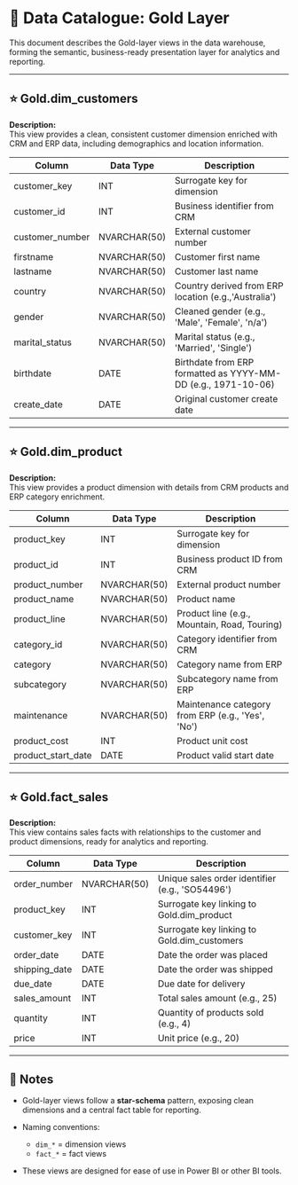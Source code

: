 # 📒 Data Catalogue: Gold Layer

This document describes the Gold-layer views in the data warehouse, forming the semantic, business-ready presentation layer for analytics and reporting.

---

## ⭐ Gold.dim_customers

**Description:**  
This view provides a clean, consistent customer dimension enriched with CRM and ERP data, including demographics and location information.  

| Column           | Data Type     | Description                                                  |
|------------------|---------------|--------------------------------------------------------------|
| customer_key     | INT           | Surrogate key for dimension                                  |
| customer_id      | INT           | Business identifier from CRM                                 |
| customer_number  | NVARCHAR(50)  | External customer number                                     |
| firstname        | NVARCHAR(50)  | Customer first name                                          |
| lastname         | NVARCHAR(50)  | Customer last name                                           |
| country          | NVARCHAR(50)  | Country derived from ERP location (e.g.,'Australia')         |
| gender           | NVARCHAR(50)  | Cleaned gender (e.g., 'Male', 'Female', 'n/a')               |
| marital_status   | NVARCHAR(50)  | Marital status (e.g., 'Married', 'Single')                   |
| birthdate        | DATE          | Birthdate from ERP formatted as YYYY-MM-DD (e.g., 1971-10-06)|
| create_date      | DATE          | Original customer create date                                |

---

## ⭐ Gold.dim_product

**Description:**  
This view provides a product dimension with details from CRM products and ERP category enrichment.  

| Column              | Data Type     | Description                                          |
|---------------------|---------------|------------------------------------------------------|
| product_key         | INT           | Surrogate key for dimension                          |
| product_id          | INT           | Business product ID from CRM                         |
| product_number      | NVARCHAR(50)  | External product number                              |
| product_name        | NVARCHAR(50)  | Product name                                         |
| product_line        | NVARCHAR(50)  | Product line (e.g., Mountain, Road, Touring)         |
| category_id         | NVARCHAR(50)  | Category identifier from CRM                         |
| category            | NVARCHAR(50)  | Category name from ERP                               |
| subcategory         | NVARCHAR(50)  | Subcategory name from ERP                            |
| maintenance         | NVARCHAR(50)  | Maintenance category from ERP  (e.g., 'Yes', 'No')   |
| product_cost        | INT           | Product unit cost                                    |
| product_start_date  | DATE          | Product valid start date                             |

---

## ⭐ Gold.fact_sales

**Description:**  
This view contains sales facts with relationships to the customer and product dimensions, ready for analytics and reporting.  

| Column         | Data Type     | Description                                     |
|----------------|---------------|-------------------------------------------------|
| order_number   | NVARCHAR(50)  | Unique sales order identifier (e.g., 'SO54496') |
| product_key    | INT           | Surrogate key linking to Gold.dim_product       |
| customer_key   | INT           | Surrogate key linking to Gold.dim_customers     |
| order_date     | DATE          | Date the order was placed                       |
| shipping_date  | DATE          | Date the order was shipped                      |
| due_date       | DATE          | Due date for delivery                           |
| sales_amount   | INT           | Total sales amount    (e.g., 25)                |
| quantity       | INT           | Quantity of products sold  (e.g., 4)            |
| price          | INT           | Unit price  (e.g., 20)                          |

---

## 🚀 Notes

- Gold-layer views follow a **star-schema** pattern, exposing clean dimensions and a central fact table for reporting.  
- Naming conventions:  
  - `dim_*` = dimension views  
  - `fact_*` = fact views  

- These views are designed for ease of use in Power BI or other BI tools.  
